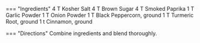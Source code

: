 === "Ingredients"
    4 T Kosher Salt
    4 T Brown Sugar
    4 T Smoked Paprika
    1 T Garlic Powder
    1 T Onion Powder
    1 T Black Peppercorn, ground
    1 T Turmeric Root, ground
    1 t Cinnamon, ground

=== "Directions"
    Combine ingredients and blend thoroughly.

[^letourneau]:
    Letourneau, Paul. ["Guga Rub."](https://bbqhero.com/recipe/guga-rub/) _BBQ Hero._ 16 June 2022.
[^tosta]:
    Tosta, Gustavo. ["Guga's BBQ RUB - Amazing for PORK, CHICKEN and FISH."](https://www.youtube.com/watch?v=omXFw_JnP4E) _YouTube: Guga Foods._ 28 September 2018.

